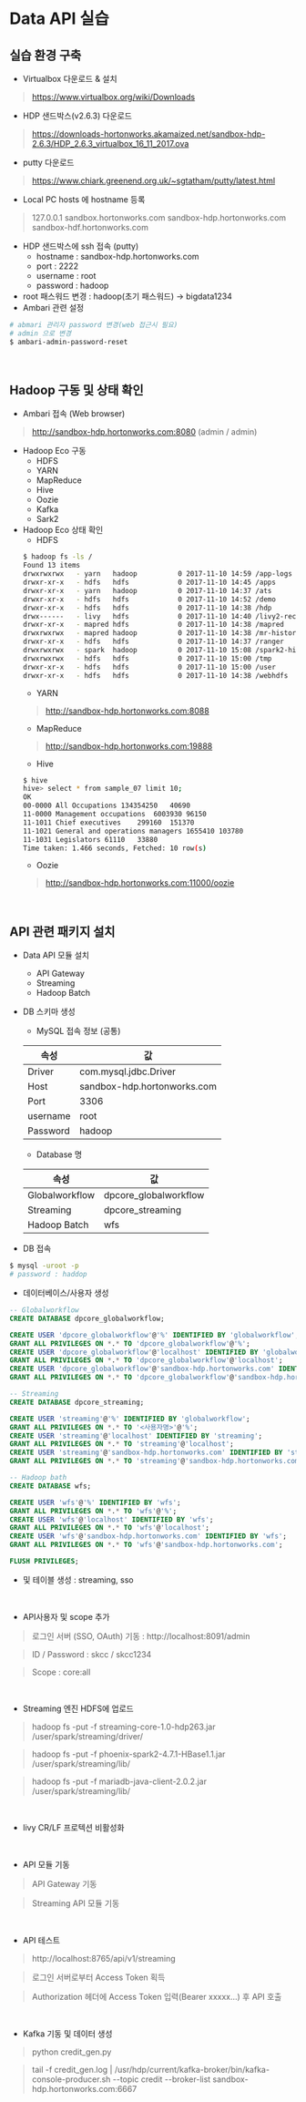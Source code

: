 # Data API 실습

## 실습 환경 구축

- Virtualbox 다운로드 & 설치
> https://www.virtualbox.org/wiki/Downloads
- HDP 샌드박스(v2.6.3) 다운로드
> https://downloads-hortonworks.akamaized.net/sandbox-hdp-2.6.3/HDP_2.6.3_virtualbox_16_11_2017.ova
- putty 다운로드
> https://www.chiark.greenend.org.uk/~sgtatham/putty/latest.html
- Local PC hosts 에 hostname 등록
> 127.0.0.1 sandbox.hortonworks.com sandbox-hdp.hortonworks.com sandbox-hdf.hortonworks.com
- HDP 샌드박스에 ssh 접속 (putty)
    - hostname : sandbox-hdp.hortonworks.com
    - port : 2222
    - username : root
    - password : hadoop
- root 패스워드 변경 : hadoop(초기 패스워드) -> bigdata1234
- Ambari 관련 설정
```bash
# abmari 관리자 password 변경(web 접근시 필요)
# admin 으로 변경
$ ambari-admin-password-reset
```

<br>

## Hadoop 구동 및 상태 확인
- Ambari 접속 (Web browser)
> http://sandbox-hdp.hortonworks.com:8080 (admin / admin)
- Hadoop Eco 구동
    - HDFS
    - YARN
    - MapReduce
    - Hive
    - Oozie
    - Kafka
    - Sark2
- Hadoop Eco 상태 확인
    - HDFS
    ```bash
    $ hadoop fs -ls /
    Found 13 items
    drwxrwxrwx   - yarn   hadoop          0 2017-11-10 14:59 /app-logs
    drwxr-xr-x   - hdfs   hdfs            0 2017-11-10 14:45 /apps
    drwxr-xr-x   - yarn   hadoop          0 2017-11-10 14:37 /ats
    drwxr-xr-x   - hdfs   hdfs            0 2017-11-10 14:52 /demo
    drwxr-xr-x   - hdfs   hdfs            0 2017-11-10 14:38 /hdp
    drwx------   - livy   hdfs            0 2017-11-10 14:40 /livy2-recovery
    drwxr-xr-x   - mapred hdfs            0 2017-11-10 14:38 /mapred
    drwxrwxrwx   - mapred hadoop          0 2017-11-10 14:38 /mr-history
    drwxr-xr-x   - hdfs   hdfs            0 2017-11-10 14:37 /ranger
    drwxrwxrwx   - spark  hadoop          0 2017-11-10 15:08 /spark2-history
    drwxrwxrwx   - hdfs   hdfs            0 2017-11-10 15:00 /tmp
    drwxr-xr-x   - hdfs   hdfs            0 2017-11-10 15:00 /user
    drwxr-xr-x   - hdfs   hdfs            0 2017-11-10 14:38 /webhdfs
    ```
    - YARN
    > http://sandbox-hdp.hortonworks.com:8088
    - MapReduce
    > http://sandbox-hdp.hortonworks.com:19888
    - Hive
    ```bash
    $ hive
    hive> select * from sample_07 limit 10;
    OK
    00-0000	All Occupations	134354250	40690
    11-0000	Management occupations	6003930	96150
    11-1011	Chief executives	299160	151370
    11-1021	General and operations managers	1655410	103780
    11-1031	Legislators	61110	33880
    Time taken: 1.466 seconds, Fetched: 10 row(s)
    ```
    - Oozie
    > http://sandbox-hdp.hortonworks.com:11000/oozie

<br>

## API 관련 패키지 설치
- Data API 모듈 설치
    - API Gateway
    - Streaming
    - Hadoop Batch  
- DB 스키마 생성
    - MySQL 접속 정보 (공통)

    |속성|값|
    |-|-|
    |Driver|com.mysql.jdbc.Driver|
    |Host|sandbox-hdp.hortonworks.com|
    |Port|3306|
    |username|root|
    |Password|hadoop|

    - Database 명

    |속성|값|
    |-|-|
    |Globalworkflow|dpcore_globalworkflow|
    |Streaming|dpcore_streaming|
    |Hadoop Batch|wfs|
- DB 접속
```bash
$ mysql -uroot -p
# password : haddop
```
- 데이터베이스/사용자 생성
```sql
-- Globalworkflow
CREATE DATABASE dpcore_globalworkflow;

CREATE USER 'dpcore_globalworkflow'@'%' IDENTIFIED BY 'globalworkflow';
GRANT ALL PRIVILEGES ON *.* TO 'dpcore_globalworkflow'@'%';
CREATE USER 'dpcore_globalworkflow'@'localhost' IDENTIFIED BY 'globalworkflow';
GRANT ALL PRIVILEGES ON *.* TO 'dpcore_globalworkflow'@'localhost';
CREATE USER 'dpcore_globalworkflow'@'sandbox-hdp.hortonworks.com' IDENTIFIED BY 'globalworkflow';
GRANT ALL PRIVILEGES ON *.* TO 'dpcore_globalworkflow'@'sandbox-hdp.hortonworks.com';

-- Streaming
CREATE DATABASE dpcore_streaming;

CREATE USER 'streaming'@'%' IDENTIFIED BY 'globalworkflow';
GRANT ALL PRIVILEGES ON *.* TO '<사용자명>'@'%';
CREATE USER 'streaming'@'localhost' IDENTIFIED BY 'streaming';
GRANT ALL PRIVILEGES ON *.* TO 'streaming'@'localhost';
CREATE USER 'streaming'@'sandbox-hdp.hortonworks.com' IDENTIFIED BY 'streaming';
GRANT ALL PRIVILEGES ON *.* TO 'streaming'@'sandbox-hdp.hortonworks.com';

-- Hadoop bath
CREATE DATABASE wfs;

CREATE USER 'wfs'@'%' IDENTIFIED BY 'wfs';
GRANT ALL PRIVILEGES ON *.* TO 'wfs'@'%';
CREATE USER 'wfs'@'localhost' IDENTIFIED BY 'wfs';
GRANT ALL PRIVILEGES ON *.* TO 'wfs'@'localhost';
CREATE USER 'wfs'@'sandbox-hdp.hortonworks.com' IDENTIFIED BY 'wfs';
GRANT ALL PRIVILEGES ON *.* TO 'wfs'@'sandbox-hdp.hortonworks.com';

FLUSH PRIVILEGES;
```

- 및 테이블 생성 : streaming, sso


<br>

- API사용자 및 scope 추가

> 로그인 서버 (SSO, OAuth) 기동 : http://localhost:8091/admin

> ID / Password : skcc / skcc1234

> Scope : core:all

<br>

- Streaming 엔진 HDFS에 업로드

> hadoop fs -put -f streaming-core-1.0-hdp263.jar /user/spark/streaming/driver/

> hadoop fs -put -f phoenix-spark2-4.7.1-HBase1.1.jar /user/spark/streaming/lib/

> hadoop fs -put -f mariadb-java-client-2.0.2.jar /user/spark/streaming/lib/

<br>

- livy CR/LF 프로텍션 비활성화

<br>

- API 모듈 기동

> API Gateway 기동

> Streaming API 모듈 기동

<br>

- API 테스트

> http://localhost:8765/api/v1/streaming

> 로그인 서버로부터 Access Token 획득

> Authorization 헤더에 Access Token 입력(Bearer xxxxx...) 후 API 호출

<br>

- Kafka 기동 및 데이터 생성

> python credit_gen.py

> tail -f credit_gen.log | /usr/hdp/current/kafka-broker/bin/kafka-console-producer.sh --topic credit --broker-list sandbox-hdp.hortonworks.com:6667
